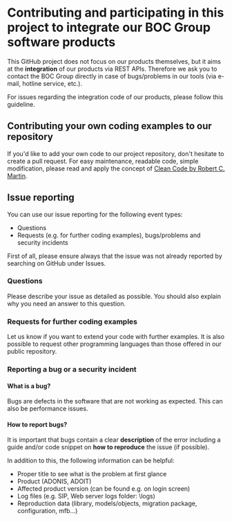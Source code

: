 # Contributing and participating in this project to integrate our BOC Group software products
This GitHub project does not focus on our products themselves, but it aims at the **integration** of our products via REST APIs.
Therefore we ask you to contact the BOC Group directly in case of bugs/problems in our tools (via e-mail, hotline service, etc.).

For issues regarding the integration code of our products, please follow this guideline.

## Contributing your own coding examples to our repository
If you'd like to add your own code to our project repository, don't hesitate to create a pull request.
For easy maintenance, readable code, simple modification, please read and apply the concept of [Clean Code by Robert C. Martin](https://www.oreilly.com/library/view/clean-code/9780136083238/chapter01.html).

## Issue reporting
You can use our issue reporting for the following event types:
* Questions
* Requests (e.g. for further coding examples), bugs/problems and security incidents

First of all, please ensure always that the issue was not already reported by searching on GitHub under Issues.

### Questions
Please describe your issue as detailed as possible. You should also explain why you need an answer to this question.

### Requests for further coding examples
Let us know if you want to extend your code with further examples. It is also possible to request other programming languages than those offered in our public repository.

### Reporting a bug or a security incident
#### What is a bug?
Bugs are defects in the software that are not working as expected. This can also be performance issues.
#### How to report bugs?
It is important that bugs contain a clear **description** of the error including a guide and/or code snippet on **how to reproduce** the issue (if possible).

In addition to this, the following information can be helpful:
* Proper title to see what is the problem at first glance
* Product (ADONIS, ADOIT)
* Affected product version (can be found e.g. on login screen)
* Log files (e.g. SIP, Web server logs folder: <Apache Tomcat installation directory>\logs)
* Reproduction data (library, models/objects, migration package, configuration, mfb...)
